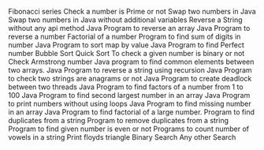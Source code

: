 Fibonacci series
Check a number is Prime or not
Swap two numbers in Java
Swap two numbers in Java without additional variables
Reverse a String without any api method
Java Program to reverse an array
Java Program to reverse a number
Factorial of a number
Program to find sum of digits in number
Java Program to sort map by value
Java Program to find Perfect number
Bubble Sort
Quick Sort
To check a given number is binary or not
Check Armstrong number
Java program to find common elements between two arrays.
Java Program to reverse a string using recursion
Java Program to check two strings are anagrams or not
Java Program to create deadlock between two threads
Java Program to find factors of a number from 1 to 100
Java Program to find second largest number in an array
Java Program to print numbers without using loops
Java Program to find missing number in an array
Java Program to find factorial of a large number.
Program to find duplicates from a string
Program to remove duplicates from a string
Program to find given number is even or not
Programs to count number of vowels in a string
Print floyds triangle
Binary Search
Any other Search
